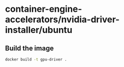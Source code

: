 # container-engine-accelerators/nvidia-driver-installer/ubuntu

## Build the image

```bash
docker build -t gpu-driver .
``````
